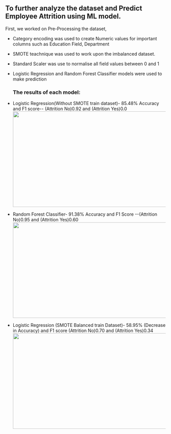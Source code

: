 ## To further analyze the dataset and Predict Employee Attrition using ML model.

First, we worked on Pre-Processing the dataset,

- Category encoding was used to create Numeric values for important columns such as Education Field, Department
- SMOTE teachnique was used to work upon the imbalanced dataset.
- Standard Scaler was use to normalise all field values between 0 and 1
- Logistic Regression and Random Forest Classifier models were used to make prediction
  
  ### The results of each model:

- Logistic Regression(Without SMOTE train dataset)- 85.48% Accuracy and F1 score-- (Attrition No)0.92 and (Attrition Yes)0.0
  <img src="https://github.com/AGAMPANDEYY/MU_HR_Analytics/assets/94832116/38cee7fd-85a1-4cb6-8cb8-f67b35d0769b" width="700" height="300">
- Random Forest Classifier- 91.38% Accuracy and F1 Score --(Attrition No)0.95 and (Attrition Yes)0.60
  <img src="https://github.com/AGAMPANDEYY/MU_HR_Analytics/assets/94832116/27869054-6db4-40ca-bfd6-aba712d23ab6" width="700" height="300">
- Logistic Regression (SMOTE Balanced train Dataset)- 58.95% (Decrease in Accuracy) and F1 score (Attrition No)0.70 and (Attrition Yes)0.34
  <img src="https://github.com/AGAMPANDEYY/MU_HR_Analytics/assets/94832116/5cb5ac26-bc41-40b3-a389-aaa27cbe1d4f"
 width="700" height="300">  
